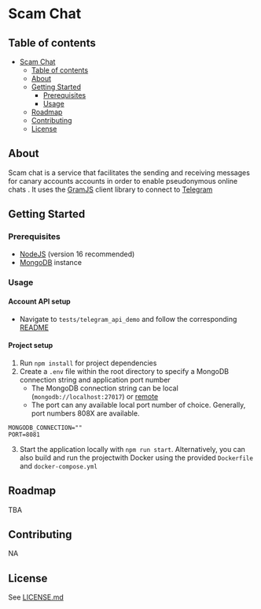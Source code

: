 <!-- PROJECT LOGO -->
<!-- <h1 align="center">
  <a href="{project-url}">
    <img src="{project-logo}" alt="Logo" width="125" height="125">
  </a>
</h1> -->

<!-- TITLE -->
# Scam Chat

<!-- TABLE OF CONTENTS -->
## Table of contents

- [Scam Chat](#scam-chat)
  - [Table of contents](#table-of-contents)
  - [About](#about)
  - [Getting Started](#getting-started)
    - [Prerequisites](#prerequisites)
    - [Usage](#usage)
  - [Roadmap](#roadmap)
  - [Contributing](#contributing)
  - [License](#license)

<!-- ABOUT -->
## About

Scam chat is a service that facilitates the sending and receiving messages for canary accounts accounts in order to enable pseudonymous online chats . It uses the [GramJS](https://github.com/gram-js/gramjs) client library to connect to [Telegram](https://telegram.org/)

## Getting Started

### Prerequisites

- [NodeJS](https://nodejs.org/en/) (version 16 recommended)
- [MongoDB](https://www.mongodb.com/) instance

### Usage

#### Account API setup

- Navigate to `tests/telegram_api_demo` and follow the corresponding [README](./tests/telegram_api_demo/README.md)

#### Project setup

1. Run `npm install` for project dependencies
2. Create a `.env` file within the root directory to specify a MongoDB connection string and application port number
   - The MongoDB connection string can be local (`mongodb://localhost:27017`) or [remote](https://www.mongodb.com/docs/atlas/compass-connection/)
   - The port can any available local port number of choice. Generally, port numbers 808X are available.

```
MONGODB_CONNECTION=""
PORT=8081
```

3. Start the application locally with `npm run start`. Alternatively, you can also build and run the projectwith Docker using the provided `Dockerfile` and `docker-compose.yml`

## Roadmap

TBA

## Contributing

NA

## License

See [LICENSE.md](LICENSE.md)
